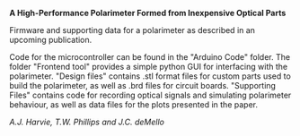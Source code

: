 **A High-Performance Polarimeter Formed from Inexpensive Optical Parts**

Firmware and supporting data for a polarimeter as described in an upcoming publication. 

Code for the microcontroller can be found in the "Arduino Code" folder. The folder "Frontend tool" provides a simple python GUI for interfacing with the polarimeter. 
"Design files" contains .stl format files for custom parts used to build the polarimeter, as well as .brd files for circuit boards.
"Supporting Files" contains code for recording optical signals and simulating polarimeter behaviour, as well as data files for the plots presented in the paper.

*A.J. Harvie, T.W. Phillips and J.C. deMello*

